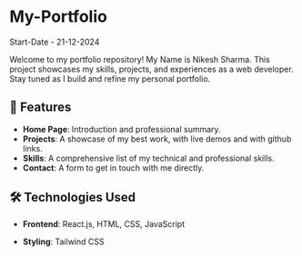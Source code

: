 # My-Portfolio
Start-Date - 21-12-2024

Welcome to my portfolio repository! My Name is Nikesh Sharma.
This project showcases my skills, projects, and experiences as a web developer. Stay tuned as I build and refine my personal portfolio.

## 🚀 Features

- **Home Page**: Introduction and professional summary.
- **Projects**: A showcase of my best work, with live demos and with github links.
- **Skills**: A comprehensive list of my technical and professional skills.
- **Contact**: A form to get in touch with me directly.

## 🛠️ Technologies Used

- **Frontend**: React.js, HTML, CSS, JavaScript
 
- **Styling**: Tailwind CSS


